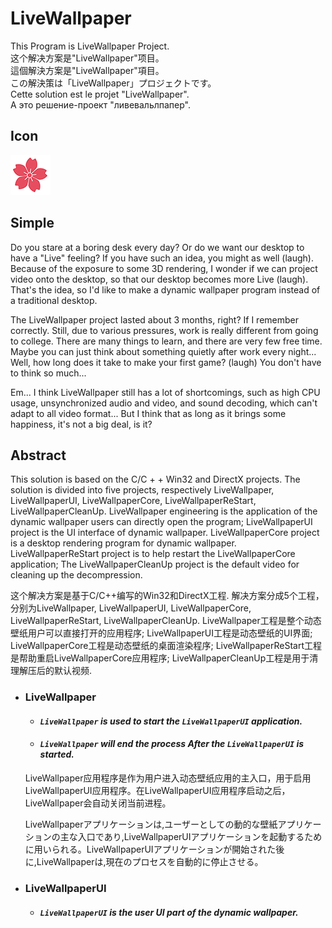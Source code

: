 # LiveWallpaper
This Program is LiveWallpaper Project.  
这个解决方案是"LiveWallpaper"项目。   
這個解決方案是"LiveWallpaper"項目。      
この解決策は「LiveWallpaper」プロジェクトです。    
Cette solution est le projet "LiveWallpaper".     
А это решение-проект "ливевальлпапер".  

## Icon
![](https://github.com/Alopex6414/LiveWallpaper/raw/master/Release/frame/Wait/Sakura.png)

## Simple
Do you stare at a boring desk every day? Or do we want our desktop to have a "Live" feeling? If you have such an idea, you might as well (laugh). Because of the exposure to some 3D rendering, I wonder if we can project video onto the desktop, so that our desktop becomes more Live (laugh). That's the idea, so I'd like to make a dynamic wallpaper program instead of a traditional desktop.


The LiveWallpaper project lasted about 3 months, right? If I remember correctly. Still, due to various pressures, work is really different from going to college. There are many things to learn, and there are very few free time. Maybe you can just think about something quietly after work every night... Well, how long does it take to make your first game? (laugh) You don't have to think so much...


Em... I think LiveWallpaper still has a lot of shortcomings, such as high CPU usage, unsynchronized audio and video, and sound decoding, which can't adapt to all video format... But I think that as long as it brings some happiness, it's not a big deal, is it?

## Abstract
This solution is based on the C/C + + Win32 and DirectX projects. The solution is divided into five projects, respectively LiveWallpaper, LiveWallpaperUI, LiveWallpaperCore, LiveWallpaperReStart, LiveWallpaperCleanUp. LiveWallpaper engineering is the application of the dynamic wallpaper users can directly open the program; LiveWallpaperUI project is the UI interface of dynamic wallpaper. LiveWallpaperCore project is a desktop rendering program for dynamic wallpaper. LiveWallpaperReStart project is to help restart the LiveWallpaperCore application; The LiveWallpaperCleanUp project is the default video for cleaning up the decompression.

这个解决方案是基于C/C++编写的Win32和DirectX工程. 解决方案分成5个工程，分别为LiveWallpaper, LiveWallpaperUI, LiveWallpaperCore, LiveWallpaperReStart, LiveWallpaperCleanUp. LiveWallpaper工程是整个动态壁纸用户可以直接打开的应用程序; LiveWallpaperUI工程是动态壁纸的UI界面; LiveWallpaperCore工程是动态壁纸的桌面渲染程序; LiveWallpaperReStart工程是帮助重启LiveWallpaperCore应用程序; LiveWallpaperCleanUp工程是用于清理解压后的默认视频.

  * ### LiveWallpaper
    * #### *`LiveWallpaper` is used to start the `LiveWallpaperUI` application.*  
    * #### *`LiveWallpaper` will end the process After the `LiveWallpaperUI` is started.*

    LiveWallpaper应用程序是作为用户进入动态壁纸应用的主入口，用于启用LiveWallpaperUI应用程序。在LiveWallpaperUI应用程序启动之后，LiveWallpaper会自动关闭当前进程。
    
    LiveWallpaperアプリケーションは,ユーザーとしての動的な壁紙アプリケーションの主な入口であり,LiveWallpaperUIアプリケーションを起動するために用いられる。LiveWallpaperUIアプリケーションが開始された後に,LiveWallpaperは,現在のプロセスを自動的に停止させる。

  * ### LiveWallpaperUI
    * #### *`LiveWallpaperUI` is the user UI part of the dynamic wallpaper.*
